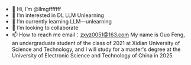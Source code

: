 - 👋 Hi, I’m @llmgfffffff
- 👀 I’m interested in DL LLM Unlearning
- 🌱 I’m currently learning LLM—unlearning
- 💞️ I’m looking to collaborate
- 📫 How to reach me email：zxyz0051@163.com
My name is Guo Feng, an undergraduate student of the class of 2021 at Xidian University of Science and Technology,
 and I will study for a master's degree at the University of Electronic Science and Technology of China in 2025.

<!---
llmgfffffff/llmgfffffff is a ✨ special ✨ repository because its `README.md` (this file) appears on your GitHub profile.
You can click the Preview link to take a look at your changes.
--->
